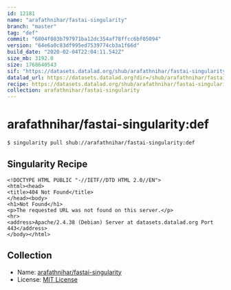 ```yaml
---
id: 12181
name: "arafathnihar/fastai-singularity"
branch: "master"
tag: "def"
commit: "6804f083b797971ba12dc354af78ffcc6bf05094"
version: "64e6a0c83df995ed7539774cb3a1f66d"
build_date: "2020-02-04T22:04:11.542Z"
size_mb: 3192.0
size: 1768640543
sif: "https://datasets.datalad.org/shub/arafathnihar/fastai-singularity/def/2020-02-04-6804f083-64e6a0c8/64e6a0c83df995ed7539774cb3a1f66d.sif"
datalad_url: https://datasets.datalad.org?dir=/shub/arafathnihar/fastai-singularity/def/2020-02-04-6804f083-64e6a0c8/
recipe: https://datasets.datalad.org/shub/arafathnihar/fastai-singularity/def/2020-02-04-6804f083-64e6a0c8/Singularity
collection: arafathnihar/fastai-singularity
---
```


# arafathnihar/fastai-singularity:def

```bash
$ singularity pull shub://arafathnihar/fastai-singularity:def
```

## Singularity Recipe

```singularity
<!DOCTYPE HTML PUBLIC "-//IETF//DTD HTML 2.0//EN">
<html><head>
<title>404 Not Found</title>
</head><body>
<h1>Not Found</h1>
<p>The requested URL was not found on this server.</p>
<hr>
<address>Apache/2.4.38 (Debian) Server at datasets.datalad.org Port 443</address>
</body></html>
```

## Collection

 - Name: [arafathnihar/fastai-singularity](https://github.com/arafathnihar/fastai-singularity)
 - License: [MIT License](https://api.github.com/licenses/mit)

